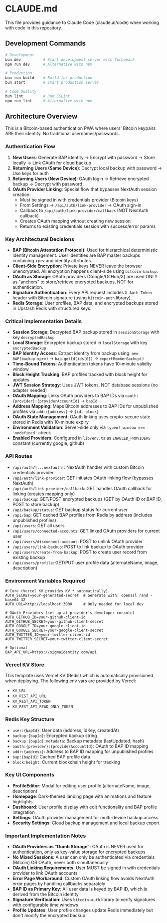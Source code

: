 # CLAUDE.md

This file provides guidance to Claude Code (claude.ai/code) when working with code in this repository.

## Development Commands

```bash
# Development
bun dev          # Start development server with Turbopack
npm run dev      # Alternative with npm

# Production
bun run build    # Build for production
bun start        # Start production server

# Code Quality
bun lint         # Run ESLint
npm run lint     # Alternative with npm
```

## Architecture Overview

This is a Bitcoin-based authentication PWA where users' Bitcoin keypairs ARE their identity. No traditional usernames/passwords.

### Authentication Flow

1. **New Users**: Generate BAP identity → Encrypt with password → Store locally → Link OAuth for cloud backup
2. **Returning Users (Same Device)**: Decrypt local backup with password → Use keys for auth
3. **Returning Users (New Device)**: OAuth login → Retrieve encrypted backup → Decrypt with password
4. **OAuth Provider Linking**: Special flow that bypasses NextAuth session creation:
   - Must be signed in with credentials provider (Bitcoin keys)
   - From Settings → `/api/auth/link-provider` → OAuth sign-in
   - Callback to `/api/auth/link-provider/callback` (NOT NextAuth callback)
   - Creates OAuth mapping without creating new session
   - Returns to existing credentials session with success/error params

### Key Architectural Decisions

- **BAP (Bitcoin Attestation Protocol)**: Used for hierarchical deterministic identity management. User identities are BAP master backups containing xprv and identity attributes.
- **Client-Side Encryption**: Private keys NEVER leave the browser unencrypted. All encryption happens client-side using `bitcoin-backup`.
- **OAuth as Storage**: OAuth providers (Google/GitHub/X) are used ONLY as "anchors" to store/retrieve encrypted backups, NOT for authentication.
- **Signature Authentication**: Every API request includes `X-Auth-Token` header with Bitcoin signature (using `bitcoin-auth` library).
- **Redis Storage**: User profiles, BAP data, and encrypted backups stored in Upstash Redis with structured keys.

### Critical Implementation Details

- **Session Storage**: Decrypted BAP backup stored in `sessionStorage` with key `decryptedBackup`
- **Local Storage**: Encrypted backup stored in `localStorage` with key `encryptedBackup`
- **BAP Identity Access**: Extract identity from backup using: `new BAP(backup.xprv)` → `bap.getId(ids[0])` → `exportMemberBackup()`
- **Time-Bound Tokens**: Authentication tokens have 10-minute validity window
- **Block Height Tracking**: BAP profiles tracked with block height for updates
- **JWT Session Strategy**: Uses JWT tokens, NOT database sessions (no adapter needed)
- **OAuth Mapping**: Links OAuth providers to BAP IDs via `oauth:{provider}:{providerAccountId}` → `bapId`
- **Address Mapping**: Maps Bitcoin addresses to BAP IDs for unpublished profiles via `addr:{address}` → `{id, block}`
- **OAuth State Management**: OAuth linking uses crypto-secure state stored in Redis with 10-minute expiry
- **Environment Validation**: Server-side only via `typeof window === 'undefined'` check
- **Enabled Providers**: Configured in `lib/env.ts` as `ENABLED_PROVIDERS` constant (currently google, github)

### API Routes

- `/api/auth/[...nextauth]`: NextAuth handler with custom Bitcoin credentials provider
- `/api/auth/link-provider`: GET initiates OAuth linking flow (bypasses NextAuth)
- `/api/auth/link-provider/callback`: GET handles OAuth callback for linking (creates mapping only)
- `/api/backup`: GET/POST encrypted backups (GET by OAuth ID or BAP ID, POST to store backup)
- `/api/backup/status`: GET backup status for current user
- `/api/bap`: GET cached BAP profiles from Redis by address (includes unpublished profiles)
- `/api/users`: GET all users
- `/api/users/connected-accounts`: GET linked OAuth providers for current user
- `/api/users/disconnect-account`: POST to unlink OAuth provider
- `/api/users/link-backup`: POST to link backup to OAuth provider
- `/api/users/create-from-backup`: POST to create user record from existing backup
- `/api/users/profile`: GET/PUT user profile data (alternateName, image, description)

### Environment Variables Required

```env
# Core (Vercel KV provides KV_* automatically)
AUTH_SECRET=your-generated-secret  # Generate with: openssl rand -base64 32
AUTH_URL=http://localhost:3000     # Only needed for local dev

# OAuth Providers (set up at provider's developer console)
AUTH_GITHUB_ID=your-github-client-id
AUTH_GITHUB_SECRET=your-github-client-secret
AUTH_GOOGLE_ID=your-google-client-id
AUTH_GOOGLE_SECRET=your-google-client-secret
AUTH_TWITTER_ID=your-twitter-client-id
AUTH_TWITTER_SECRET=your-twitter-client-secret

# Optional
BAP_API_URL=https://sigmaidentity.com/api
```

### Vercel KV Store

This template uses Vercel KV (Redis) which is automatically provisioned when deploying. The following env vars are provided by Vercel:
- `KV_URL`
- `KV_REST_API_URL`
- `KV_REST_API_TOKEN`
- `KV_REST_API_READ_ONLY_TOKEN`

### Redis Key Structure

- `user:{bapId}`: User data (address, idKey, createdAt)
- `backup:{bapId}`: Encrypted backup string
- `backup:{bapId}:metadata`: Backup metadata (lastUpdated, hash)
- `oauth:{provider}:{providerAccountId}`: OAuth to BAP ID mapping
- `addr:{address}`: Address to BAP ID mapping for unpublished profiles
- `bap:{bapId}`: Cached BAP profile data
- `block:height`: Current blockchain height for tracking

### Key UI Components

- **ProfileEditor**: Modal for editing user profile (alternateName, image, description)
- **Homepage**: Dark-themed landing page with animations and feature highlights
- **Dashboard**: User profile display with edit functionality and BAP profile integration
- **Settings**: OAuth provider management for multi-device backup access
- **Security Settings**: Cloud backup management and local backup export

### Important Implementation Notes

- **OAuth Providers as "Dumb Storage"**: OAuth is NEVER used for authentication, only as key-value storage for encrypted backups
- **No Mixed Sessions**: A user can only be authenticated via credentials (Bitcoin) OR OAuth, never both simultaneously
- **OAuth Linking Requirements**: User MUST be signed in with credentials provider to link OAuth accounts
- **Error Page Workaround**: Custom OAuth linking flow avoids NextAuth error pages by handling callbacks separately
- **BAP ID as Primary Key**: All user data is keyed by BAP ID, which is derived from the Bitcoin identity
- **Signature Verification**: Uses `bitcoin-auth` library to verify signatures with configurable time windows
- **Profile Updates**: User profile changes update Redis immediately but don't modify the encrypted backup